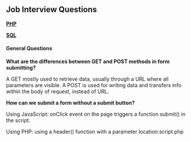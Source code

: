 ## Job Interview Questions

[**PHP**](https://github.com/vgorbic1/Tutorials/blob/master/PHP/interview-questions.md)

[**SQL**](https://github.com/vgorbic1/Tutorials/blob/master/SQL/interview-questions.md)

#### General Questions
**What are the differences between GET and POST methods in form submitting?**

A GET mostly used to retrieve data, usually through a URL where all parameters are visible. A POST is used for writing data and transfers info within the body of request, instead of URL.

**How can we submit a form without a submit button?**

Using JavaScript: onClick event on the page triggers a function submit() in the script.

Using PHP: using a header() function with a parameter location:script.php


